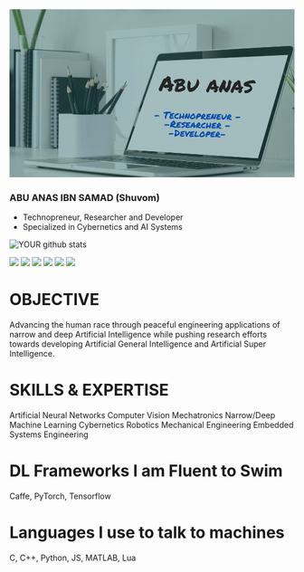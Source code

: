 <img src="https://github.com/xhuvom/xhuvom/blob/master/Abu%20anas.png?raw=true">

### ABU ANAS IBN SAMAD (Shuvom)

 - Technopreneur, Researcher and Developer 
 - Specialized in Cybernetics and AI Systems
 
 ![YOUR github stats](https://github-readme-stats.vercel.app/api?username=xhuvom&show_icons=true&theme=radical&theme=synthwave)

[<img src="https://img.shields.io/badge/facebook-%231877F2.svg?&style=for-the-badge&logo=facebook&logoColor=white" />](https://www.facebook.com/neuroSparKK) [<img src="https://img.shields.io/badge/instagram-%23E4405F.svg?&style=for-the-badge&logo=instagram&logoColor=white" />](https://www.instagram.com/xhuvom)  [<img src="https://img.shields.io/badge/twitter-%231DA1F2.svg?&style=for-the-badge&logo=twitter&logoColor=white" />](https://twitter.com/sigmindAI) [<img src="https://img.shields.io/badge/linkedin-%230077B5.svg?&style=for-the-badge&logo=linkedin&logoColor=white" />](https://www.linkedin.com/in/abu-anas-shuvom-69b00165/) [<img src="https://img.shields.io/badge/medium-%2312100E.svg?&style=for-the-badge&logo=medium&logoColor=white" />](https://medium.com/@sigmindAI) [<img src="https://img.shields.io/badge/youtube-%23FF0000.svg?&style=for-the-badge&logo=youtube&logoColor=white" />](https://www.youtube.com/c/abushuvom)

# OBJECTIVE
Advancing the human race through peaceful engineering applications of narrow and deep Artificial Intelligence while pushing research efforts towards developing
Artificial General Intelligence and Artificial Super Intelligence.

# SKILLS & EXPERTISE

Artificial Neural Networks
Computer Vision
Mechatronics
Narrow/Deep Machine Learning
Cybernetics
Robotics
Mechanical Engineering
Embedded Systems Engineering

# DL Frameworks I am Fluent to Swim
Caffe, PyTorch, Tensorflow

# Languages I use to talk to machines
C, C++, Python, JS, MATLAB, Lua

